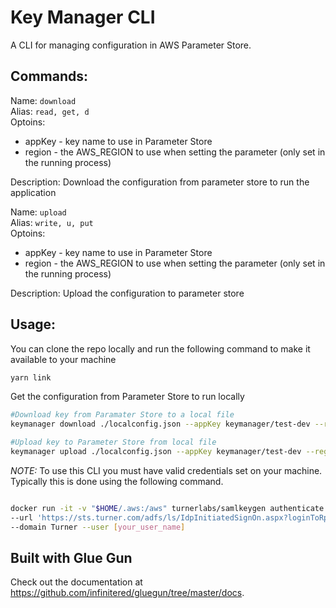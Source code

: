 # Key Manager CLI

A CLI for managing configuration in AWS Parameter Store.

## Commands:

Name: `download`\
Alias: `read, get, d`\
Optoins:
* appKey - key name to use in Parameter Store
* region - the AWS_REGION to use when setting the parameter (only set in the running process)

Description: Download the configuration from parameter store to run the application

Name: `upload`\
Alias: `write, u, put`\
Optoins:
* appKey - key name to use in Parameter Store
* region - the AWS_REGION to use when setting the parameter (only set in the running process)

Description: Upload the configuration to parameter store

## Usage:

You can clone the repo locally and run the following command to make it available to your machine

```bash
yarn link
```


Get the configuration from Parameter Store to run locally

```bash
#Download key from Paramater Store to a local file
keymanager download ./localconfig.json --appKey keymanager/test-dev --region us-east-1

#Upload key to Parameter Store from local file
keymanager upload ./localconfig.json --appKey keymanager/test-dev --region us-east-1

```

*NOTE:* To use this CLI you must have valid credentials set on your machine.  Typically this is done using the following command.

```bash

docker run -it -v "$HOME/.aws:/aws" turnerlabs/samlkeygen authenticate --all-accounts \
--url 'https://sts.turner.com/adfs/ls/IdpInitiatedSignOn.aspx?loginToRp=urn:amazon:webservices' \
--domain Turner --user [your_user_name]

```

## Built with Glue Gun

Check out the documentation at https://github.com/infinitered/gluegun/tree/master/docs.


